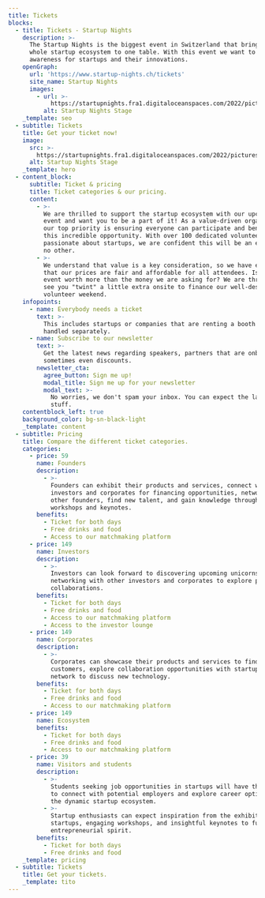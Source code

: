 ```yaml
---
title: Tickets
blocks:
  - title: Tickets - Startup Nights
    description: >-
      The Startup Nights is the biggest event in Switzerland that brings the
      whole startup ecosystem to one table. With this event we want to create
      awareness for startups and their innovations.
    openGraph:
      url: 'https://www.startup-nights.ch/tickets'
      site_name: Startup Nights
      images:
        - url: >-
            https://startupnights.fra1.digitaloceanspaces.com/2022/pictures/stage.jpg
          alt: Startup Nights Stage
    _template: seo
  - subtitle: Tickets
    title: Get your ticket now!
    image:
      src: >-
        https://startupnights.fra1.digitaloceanspaces.com/2022/pictures/stage.jpg
      alt: Startup Nights Stage
    _template: hero
  - content_block:
      subtitle: Ticket & pricing
      title: Ticket categories & our pricing.
      content:
        - >-
          We are thrilled to support the startup ecosystem with our upcoming
          event and want you to be a part of it! As a value-driven organization,
          our top priority is ensuring everyone can participate and benefit from
          this incredible opportunity. With over 100 dedicated volunteers
          passionate about startups, we are confident this will be an event like
          no other.
        - >-
          We understand that value is a key consideration, so we have ensured
          that our prices are fair and affordable for all attendees. Is this
          event worth more than the money we are asking for? We are thrilled to
          see you "twint" a little extra onsite to finance our well-deserved
          volunteer weekend.
    infopoints:
      - name: Everybody needs a ticket
        text: >-
          This includes startups or companies that are renting a booth - this is
          handled separately.
      - name: Subscribe to our newsletter
        text: >-
          Get the latest news regarding speakers, partners that are onboard and
          sometimes even discounts.
        newsletter_cta:
          agree_button: Sign me up!
          modal_title: Sign me up for your newsletter
          modal_text: >-
            No worries, we don't spam your inbox. You can expect the latest
            stuff.
    contentblock_left: true
    background_color: bg-sn-black-light
    _template: content
  - subtitle: Pricing
    title: Compare the different ticket categories.
    categories:
      - price: 59
        name: Founders
        description:
          - >-
            Founders can exhibit their products and services, connect with
            investors and corporates for financing opportunities, network with
            other founders, find new talent, and gain knowledge through
            workshops and keynotes.
        benefits:
          - Ticket for both days
          - Free drinks and food
          - Access to our matchmaking platform
      - price: 149
        name: Investors
        description:
          - >-
            Investors can look forward to discovering upcoming unicorns and
            networking with other investors and corporates to explore potential
            collaborations.
        benefits:
          - Ticket for both days
          - Free drinks and food
          - Access to our matchmaking platform
          - Access to the investor lounge
      - price: 149
        name: Corporates
        description:
          - >-
            Corporates can showcase their products and services to find new B2B
            customers, explore collaboration opportunities with startups, and
            network to discuss new technology.
        benefits:
          - Ticket for both days
          - Free drinks and food
          - Access to our matchmaking platform
      - price: 149
        name: Ecosystem
        benefits:
          - Ticket for both days
          - Free drinks and food
          - Access to our matchmaking platform
      - price: 39
        name: Visitors and students
        description:
          - >-
            Students seeking job opportunities in startups will have the chance
            to connect with potential employers and explore career options in
            the dynamic startup ecosystem.
          - >-
            Startup enthusiasts can expect inspiration from the exhibiting
            startups, engaging workshops, and insightful keynotes to fuel their
            entrepreneurial spirit.
        benefits:
          - Ticket for both days
          - Free drinks and food
    _template: pricing
  - subtitle: Tickets
    title: Get your tickets.
    _template: tito
---
```
































































